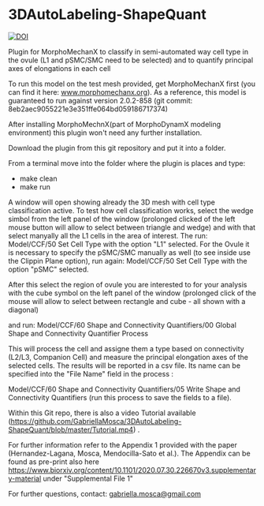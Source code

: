 # 3DAutoLabeling-ShapeQuant

<a href="https://zenodo.org/badge/latestdoi/233670231"><img src="https://zenodo.org/badge/233670231.svg" alt="DOI"></a>

Plugin for MorphoMechanX to classify in semi-automated way cell type in the ovule (L1 and pSMC/SMC  need to be selected) and to quantify principal axes of elongations in each cell

To run this model on the test mesh provided, get MorphoMechanX first (you can find it here: www.morphomechanx.org). As a reference, this model is guaranteed to run against version 2.0.2-858 (git commit: 8eb2aec9055221e3e351ffe064bd059186717374)

After installing MorphoMechnX(part of MorphoDynamX modeling environment) this plugin won't need any further installation.

Download the plugin from this git repository and put it into a folder.

From a terminal move into the folder where the plugin is places and type:
- make clean
- make run

A window will open showing already the 3D mesh with cell type classification active. 
To test how cell classification works, select the wedge simbol from the left panel of the window (prolonged clicked of the left  mouse button will allow to select between triangle and wedge) and with that select manyally all the L1 cells in the area of interest. 
The run: 
Model/CCF/50 Set Cell Type 
with the option "L1" selected.
For the Ovule it is necessary to specify the pSMC/SMC manually as well (to see inside use the Clippin Plane option), run again: 
Model/CCF/50 Set Cell Type 
with the option "pSMC" selected. 

After this select the region of ovule you are interested to for your analysis with the cube symbol on the left panel of the window (prolonged click of the mouse will allow to select between rectangle and cube - all shown with a diagonal)

and run: 
Model/CCF/60 Shape and Connectivity Quantifiers/00 Global Shape and Connectivity Quantifier Process

This will process the cell and assigne them a type based on connectivity (L2/L3, Companion Cell) and measure the principal elongation axes of the selected cells.
The results will be reported in a csv file. Its name can be specified into the "File Name" field in the process :

Model/CCF/60 Shape and Connectivity Quantifiers/05 Write Shape and Connectivity Quantifiers  (run this process to save the fields to a file).

Within this Git repo, there is also a video Tutorial available (https://github.com/GabriellaMosca/3DAutoLabeling-ShapeQuant/blob/master/Tutorial.mp4) . 

For further information refer to the Appendix 1 provided with the paper (Hernandez-Lagana, Mosca, Mendocilla-Sato et al.). The Appendix can be found as pre-print also here https://www.biorxiv.org/content/10.1101/2020.07.30.226670v3.supplementary-material under "Supplemental File 1"

For further questions, contact: gabriella.mosca@gmail.com



 
